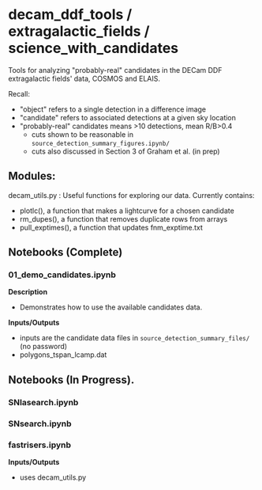 # decam_ddf_tools / extragalactic_fields / science_with_candidates

Tools for analyzing "probably-real" candidates in the DECam DDF extragalactic fields' data, COSMOS and ELAIS.

Recall:

 * "object" refers to a single detection in a difference image
 * "candidate" refers to associated detections at a given sky location
 * "probably-real" candidates means >10 detections, mean R/B>0.4
   * cuts shown to be reasonable in `source_detection_summary_figures.ipynb/`
   * cuts also discussed in Section 3 of Graham et al. (in prep)


## Modules:

decam_utils.py : Useful functions for exploring our data. Currently contains:
 * plotlc(), a function that makes a lightcurve for a chosen candidate
 * rm_dupes(), a function that removes duplicate rows from arrays
 * pull_exptimes(), a function that updates fnm_exptime.txt
 
 
## Notebooks (Complete)

### 01_demo_candidates.ipynb

**Description**<br>
 * Demonstrates how to use the available candidates data.

**Inputs/Outputs**<br>
 * inputs are the candidate data files in `source_detection_summary_files/` (no password)
 * polygons_tspan_lcamp.dat

## Notebooks (In Progress).

### SNIasearch.ipynb

### SNsearch.ipynb

### fastrisers.ipynb

**Inputs/Outputs**<br>
 * uses decam_utils.py
